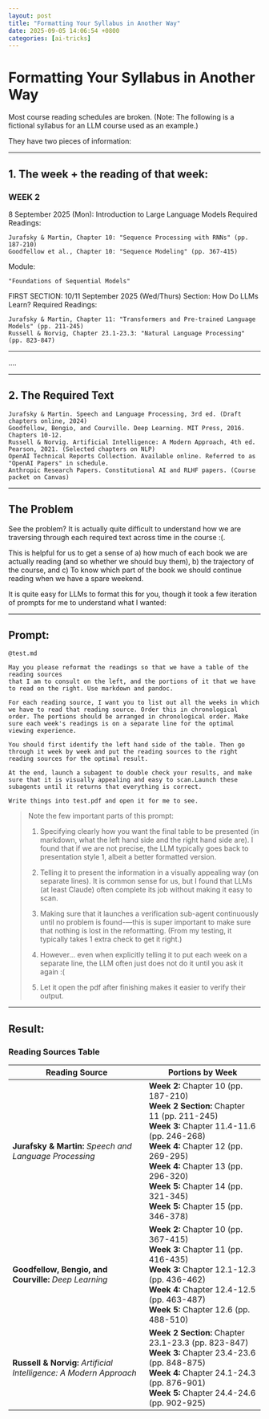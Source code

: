 ```yaml
---
layout: post
title: "Formatting Your Syllabus in Another Way"
date: 2025-09-05 14:06:54 +0800
categories: [ai-tricks]
---
```


# Formatting Your Syllabus in Another Way

Most course reading schedules are broken. (Note: The following is a fictional syllabus for an LLM course used as an example.)

They have two pieces of information:

---

## 1. The week + the reading of that week:

### WEEK 2
8 September 2025 (Mon): Introduction to Large Language Models
Required Readings:

    Jurafsky & Martin, Chapter 10: "Sequence Processing with RNNs" (pp. 187-210)
    Goodfellow et al., Chapter 10: "Sequence Modeling" (pp. 367-415)

Module:

    "Foundations of Sequential Models"

FIRST SECTION: 10/11 September 2025 (Wed/Thurs) Section: How Do LLMs Learn?
Required Readings:

    Jurafsky & Martin, Chapter 11: "Transformers and Pre-trained Language Models" (pp. 211-245)
    Russell & Norvig, Chapter 23.1-23.3: "Natural Language Processing" (pp. 823-847)

---

....

---

## 2. The Required Text


    Jurafsky & Martin. Speech and Language Processing, 3rd ed. (Draft chapters online, 2024)
    Goodfellow, Bengio, and Courville. Deep Learning. MIT Press, 2016. Chapters 10-12.
    Russell & Norvig. Artificial Intelligence: A Modern Approach, 4th ed. Pearson, 2021. (Selected chapters on NLP)
    OpenAI Technical Reports Collection. Available online. Referred to as "OpenAI Papers" in schedule.
    Anthropic Research Papers. Constitutional AI and RLHF papers. (Course packet on Canvas)

---

## The Problem

See the problem? It is actually quite difficult to understand how we are traversing through each required text across time in the course :(. 

This is helpful for us to get a sense of a) how much of each book we are actually reading (and so whether we should buy them), b) the trajectory of the course, and c) To know which part of the book we should continue reading when we have a spare weekend.

It is quite easy for LLMs to format this for you, though it took a few iteration of prompts for me to understand what I wanted:

---

## Prompt:

```
@test.md

May you please reformat the readings so that we have a table of the reading sources 
that I am to consult on the left, and the portions of it that we have to read on the right. Use markdown and pandoc.

For each reading source, I want you to list out all the weeks in which we have to read that reading source. Order this in chronological order. The portions should be arranged in chronological order. Make sure each week's readings is on a separate line for the optimal viewing experience.

You should first identify the left hand side of the table. Then go through it week by week and put the reading sources to the right reading sources for the optimal result.

At the end, launch a subagent to double check your results, and make sure that it is visually appealing and easy to scan.Launch these subagents until it returns that everything is correct.

Write things into test.pdf and open it for me to see.
``` 

> Note the few important parts of this prompt:
>
> 1. Specifying clearly how you want the final table to be presented (in markdown, what the left hand side and the right hand side are). I found that if we are not precise, the LLM typically goes back to presentation style 1, albeit a better formatted version.
>
> 2. Telling it to present the information in a visually appealing way (on separate lines). It is common sense for us, but I found that LLMs (at least Claude) often complete its job without making it easy to scan.
>
> 3. Making sure that it launches a verification sub-agent continuously until no problem is found-—this is super important to make sure that nothing is lost in the reformatting. (From my testing, it typically takes 1 extra check to get it right.)
>
> 4. However... even when explicitly telling it to put each week on a separate line, the LLM often just does not do it until you ask it again :(
>
> 5. Let it open the pdf after finishing makes it easier to verify their output.
>
---

## Result:

### Reading Sources Table

| Reading Source | Portions by Week |
|----------------|------------------|
| **Jurafsky & Martin:** *Speech and Language Processing* | **Week 2:** Chapter 10 (pp. 187-210)<br>**Week 2 Section:** Chapter 11 (pp. 211-245)<br>**Week 3:** Chapter 11.4-11.6 (pp. 246-268)<br>**Week 4:** Chapter 12 (pp. 269-295)<br>**Week 4:** Chapter 13 (pp. 296-320)<br>**Week 5:** Chapter 14 (pp. 321-345)<br>**Week 5:** Chapter 15 (pp. 346-378) |
| **Goodfellow, Bengio, and Courville:** *Deep Learning* | **Week 2:** Chapter 10 (pp. 367-415)<br>**Week 3:** Chapter 11 (pp. 416-435)<br>**Week 3:** Chapter 12.1-12.3 (pp. 436-462)<br>**Week 4:** Chapter 12.4-12.5 (pp. 463-487)<br>**Week 5:** Chapter 12.6 (pp. 488-510) |
| **Russell & Norvig:** *Artificial Intelligence: A Modern Approach* | **Week 2 Section:** Chapter 23.1-23.3 (pp. 823-847)<br>**Week 3:** Chapter 23.4-23.6 (pp. 848-875)<br>**Week 4:** Chapter 24.1-24.3 (pp. 876-901)<br>**Week 5:** Chapter 24.4-24.6 (pp. 902-925) |


